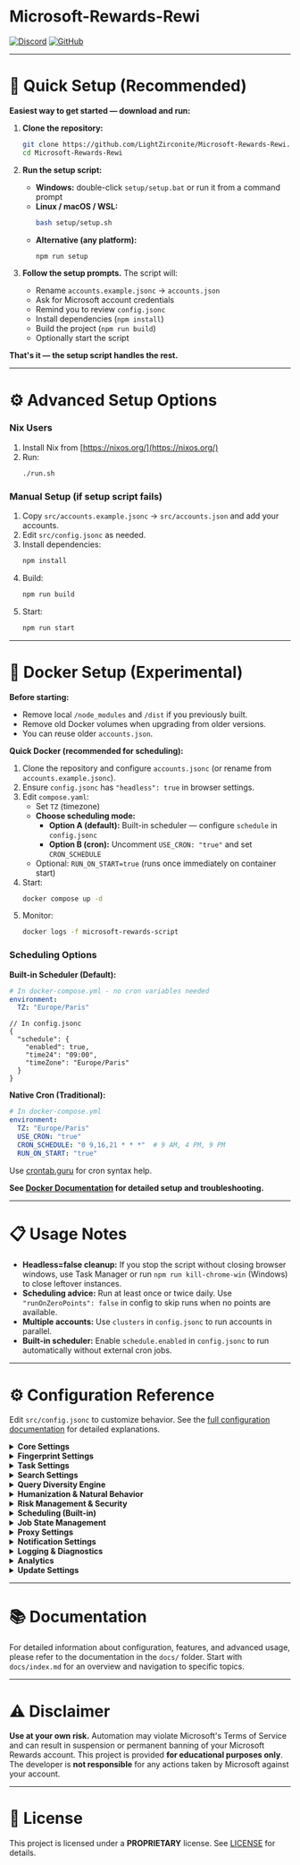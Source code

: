 # Microsoft-Rewards-Rewi

[![Discord](https://img.shields.io/badge/💬_Join_Discord-7289DA?style=for-the-badge&logo=discord)](https://discord.gg/kn3695Kx32) 
[![GitHub](https://img.shields.io/badge/⭐_Star_Project-yellow?style=for-the-badge&logo=github)](https://github.com/LightZirconite/Microsoft-Rewards-Rewi)

---

# 🚀 Quick Setup (Recommended)

**Easiest way to get started — download and run:**

1. **Clone the repository:**
   ```bash
   git clone https://github.com/LightZirconite/Microsoft-Rewards-Rewi.git
   cd Microsoft-Rewards-Rewi
   ```

2. **Run the setup script:**

   * **Windows:** double-click `setup/setup.bat` or run it from a command prompt
   * **Linux / macOS / WSL:**
     ```bash
     bash setup/setup.sh
     ```
   * **Alternative (any platform):**
     ```bash
     npm run setup
     ```

3. **Follow the setup prompts.** The script will:
   * Rename `accounts.example.jsonc` → `accounts.json`
   * Ask for Microsoft account credentials
   * Remind you to review `config.jsonc`
   * Install dependencies (`npm install`)
   * Build the project (`npm run build`)
   * Optionally start the script

**That's it — the setup script handles the rest.**

---

# ⚙️ Advanced Setup Options

### Nix Users

1. Install Nix from [https://nixos.org/](https://nixos.org/)
2. Run:
   ```bash
   ./run.sh
   ```

### Manual Setup (if setup script fails)

1. Copy `src/accounts.example.jsonc` → `src/accounts.json` and add your accounts.
2. Edit `src/config.jsonc` as needed.
3. Install dependencies:
   ```bash
   npm install
   ```
4. Build:
   ```bash
   npm run build
   ```
5. Start:
   ```bash
   npm run start
   ```

---

# 🐳 Docker Setup (Experimental)

**Before starting:**

* Remove local `/node_modules` and `/dist` if you previously built.
* Remove old Docker volumes when upgrading from older versions.
* You can reuse older `accounts.json`.

**Quick Docker (recommended for scheduling):**

1. Clone the repository and configure `accounts.jsonc` (or rename from `accounts.example.jsonc`).
2. Ensure `config.jsonc` has `"headless": true` in browser settings.
3. Edit `compose.yaml`:
   * Set `TZ` (timezone)
   * **Choose scheduling mode:**
     * **Option A (default):** Built-in scheduler — configure `schedule` in `config.jsonc`
     * **Option B (cron):** Uncomment `USE_CRON: "true"` and set `CRON_SCHEDULE`
   * Optional: `RUN_ON_START=true` (runs once immediately on container start)
4. Start:
   ```bash
   docker compose up -d
   ```
5. Monitor:
   ```bash
   docker logs -f microsoft-rewards-script
   ```

### Scheduling Options

**Built-in Scheduler (Default):**
```yaml
# In docker-compose.yml - no cron variables needed
environment:
  TZ: "Europe/Paris"
```
```jsonc
// In config.jsonc
{
  "schedule": {
    "enabled": true,
    "time24": "09:00",
    "timeZone": "Europe/Paris"
  }
}
```

**Native Cron (Traditional):**
```yaml
# In docker-compose.yml
environment:
  TZ: "Europe/Paris"
  USE_CRON: "true"
  CRON_SCHEDULE: "0 9,16,21 * * *"  # 9 AM, 4 PM, 9 PM
  RUN_ON_START: "true"
```

Use [crontab.guru](https://crontab.guru) for cron syntax help.

**See [Docker Documentation](docs/docker.md) for detailed setup and troubleshooting.**

---

# 📋 Usage Notes

* **Headless=false cleanup:** If you stop the script without closing browser windows, use Task Manager or run `npm run kill-chrome-win` (Windows) to close leftover instances.
* **Scheduling advice:** Run at least once or twice daily. Use `"runOnZeroPoints": false` in config to skip runs when no points are available.
* **Multiple accounts:** Use `clusters` in `config.jsonc` to run accounts in parallel.
* **Built-in scheduler:** Enable `schedule.enabled` in `config.jsonc` to run automatically without external cron jobs.

---

# ⚙️ Configuration Reference

Edit `src/config.jsonc` to customize behavior. See the [full configuration documentation](docs/config.md) for detailed explanations.

<details>
<summary><b>Core Settings</b></summary>

| Setting | Description | Default |
| ------- | ----------- | ------- |
| `baseURL` | Microsoft Rewards URL | `https://rewards.bing.com` |
| `sessionPath` | Session/fingerprint storage | `sessions` |
| `browser.headless` | Run browser in background | `false` |
| `browser.globalTimeout` | Max timeout for operations | `30s` |
| `execution.parallel` | Run mobile/desktop tasks at once | `false` |
| `execution.runOnZeroPoints` | Run when no points available | `false` |
| `execution.clusters` | Concurrent account instances | `1` |
| `execution.passesPerRun` | How many times to process each account | `3` |

</details>

<details>
<summary><b>Fingerprint Settings</b></summary>

| Setting | Description | Default |
| ------- | ----------- | ------- |
| `fingerprinting.saveFingerprint.mobile` | Reuse mobile fingerprint | `true` |
| `fingerprinting.saveFingerprint.desktop` | Reuse desktop fingerprint | `true` |

</details>

<details>
<summary><b>Task Settings</b></summary>

| Setting | Description | Default |
| ------- | ----------- | ------- |
| `workers.doDailySet` | Complete daily set | `true` |
| `workers.doMorePromotions` | Complete promotional offers | `true` |
| `workers.doPunchCards` | Complete punchcard tasks | `true` |
| `workers.doDesktopSearch` | Perform desktop searches | `true` |
| `workers.doMobileSearch` | Perform mobile searches | `true` |
| `workers.doDailyCheckIn` | Complete daily check-in | `true` |
| `workers.doReadToEarn` | Complete read-to-earn tasks | `true` |
| `workers.bundleDailySetWithSearch` | Run desktop searches after Daily Set | `true` |

</details>

<details>
<summary><b>Search Settings</b></summary>

| Setting | Description | Default |
| ------- | ----------- | ------- |
| `search.useLocalQueries` | Use locale-specific query sources | `true` |
| `search.settings.useGeoLocaleQueries` | Use region-specific queries | `true` |
| `search.settings.scrollRandomResults` | Random scrolling on results | `true` |
| `search.settings.clickRandomResults` | Random link clicks | `true` |
| `search.settings.retryMobileSearchAmount` | Mobile retry attempts | `2` |
| `search.settings.delay.min` | Minimum delay between searches | `1min` |
| `search.settings.delay.max` | Maximum delay between searches | `5min` |

</details>

<details>
<summary><b>Query Diversity Engine</b></summary>

| Setting | Description | Default |
| ------- | ----------- | ------- |
| `queryDiversity.enabled` | Multi-source query generation | `true` |
| `queryDiversity.sources` | Available query sources | `["google-trends", "reddit", "local-fallback"]` |
| `queryDiversity.maxQueriesPerSource` | Max queries per source | `10` |
| `queryDiversity.cacheMinutes` | Cache duration in minutes | `30` |

</details>

<details>
<summary><b>Humanization & Natural Behavior</b></summary>

| Setting | Description | Default |
| ------- | ----------- | ------- |
| `humanization.enabled` | Enable human-like behavior patterns | `true` |
| `humanization.stopOnBan` | Stop processing accounts on ban detection | `true` |
| `humanization.immediateBanAlert` | Send immediate alert on ban | `true` |
| `humanization.actionDelay.min` | Minimum action delay (ms) | `500` |
| `humanization.actionDelay.max` | Maximum action delay (ms) | `2200` |
| `humanization.gestureMoveProb` | Mouse gesture probability | `0.65` |
| `humanization.gestureScrollProb` | Scroll gesture probability | `0.4` |
| `vacation.enabled` | Monthly vacation mode | `true` |
| `vacation.minDays` | Minimum vacation days per month | `2` |
| `vacation.maxDays` | Maximum vacation days per month | `4` |

</details>

<details>
<summary><b>Risk Management & Security</b></summary>

| Setting | Description | Default |
| ------- | ----------- | ------- |
| `riskManagement.enabled` | Dynamic delay adjustment | `true` |
| `riskManagement.autoAdjustDelays` | Auto-adjust delays on risk detection | `true` |
| `riskManagement.stopOnCritical` | Stop on critical risk level | `false` |
| `riskManagement.banPrediction` | ML-based ban prediction | `true` |
| `riskManagement.riskThreshold` | Risk threshold (0-100) | `75` |

</details>

<details>
<summary><b>Scheduling (Built-in)</b></summary>

| Setting | Description | Default |
| ------- | ----------- | ------- |
| `schedule.enabled` | Enable built-in scheduler | `false` |
| `schedule.useAmPm` | Use 12-hour time format | `false` |
| `schedule.time12` | Time in 12-hour format | `9:00 AM` |
| `schedule.time24` | Time in 24-hour format | `09:00` |
| `schedule.timeZone` | IANA timezone | `Europe/Paris` |
| `schedule.runImmediatelyOnStart` | Run on process start | `false` |

</details>

<details>
<summary><b>Job State Management</b></summary>

| Setting | Description | Default |
| ------- | ----------- | ------- |
| `jobState.enabled` | Save state to avoid duplicate work | `true` |
| `jobState.dir` | Custom state directory | `""` |

</details>

<details>
<summary><b>Proxy Settings</b></summary>

| Setting | Description | Default |
| ------- | ----------- | ------- |
| `proxy.proxyGoogleTrends` | Proxy Google Trends requests | `true` |
| `proxy.proxyBingTerms` | Proxy Bing Terms requests | `true` |

</details>

<details>
<summary><b>Notification Settings</b></summary>

| Setting | Description | Default |
| ------- | ----------- | ------- |
| `webhook.enabled` | Enable Discord webhook | `false` |
| `webhook.url` | Discord webhook URL | `""` |
| `conclusionWebhook.enabled` | Summary-only webhook | `false` |
| `conclusionWebhook.url` | Summary webhook URL | `""` |
| `ntfy.enabled` | Enable NTFY notifications | `false` |
| `ntfy.url` | NTFY server URL | `""` |
| `ntfy.topic` | NTFY topic | `rewards` |
| `ntfy.authToken` | NTFY auth token | `""` |

</details>

<details>
<summary><b>Logging & Diagnostics</b></summary>

| Setting | Description | Default |
| ------- | ----------- | ------- |
| `logging.excludeFunc` | Exclude log categories | `["SEARCH-CLOSE-TABS", "LOGIN-NO-PROMPT", "FLOW"]` |
| `logging.webhookExcludeFunc` | Exclude from webhook logs | `["SEARCH-CLOSE-TABS", "LOGIN-NO-PROMPT", "FLOW"]` |
| `logging.redactEmails` | Redact email addresses in logs | `true` |
| `diagnostics.enabled` | Capture diagnostic data | `true` |
| `diagnostics.saveScreenshot` | Save screenshots on failure | `true` |
| `diagnostics.saveHtml` | Save HTML on failure | `true` |
| `diagnostics.maxPerRun` | Max diagnostics per run | `2` |
| `diagnostics.retentionDays` | Days to keep diagnostics | `7` |

</details>

<details>
<summary><b>Analytics</b></summary>

| Setting | Description | Default |
| ------- | ----------- | ------- |
| `analytics.enabled` | Performance dashboard tracking | `true` |
| `analytics.retentionDays` | Data retention period | `30` |
| `analytics.exportMarkdown` | Generate markdown reports | `true` |
| `analytics.webhookSummary` | Send analytics via webhook | `true` |

</details>

<details>
<summary><b>Update Settings</b></summary>

| Setting | Description | Default |
| ------- | ----------- | ------- |
| `update.git` | Enable git auto-update | `true` |
| `update.docker` | Enable docker auto-update | `false` |
| `update.scriptPath` | Custom updater script path | `setup/update/update.mjs` |
| `update.autoUpdateConfig` | Auto-merge config changes | `true` |
| `update.autoUpdateAccounts` | Auto-merge account changes | `true` |

</details>

---

# 📚 Documentation

For detailed information about configuration, features, and advanced usage, please refer to the documentation in the `docs/` folder. Start with `docs/index.md` for an overview and navigation to specific topics.

---

# ⚠️ Disclaimer

**Use at your own risk.** Automation may violate Microsoft's Terms of Service and can result in suspension or permanent banning of your Microsoft Rewards account. This project is provided **for educational purposes only**. The developer is **not responsible** for any actions taken by Microsoft against your account.

---

# 📄 License

This project is licensed under a **PROPRIETARY** license. See [LICENSE](LICENSE) for details.

